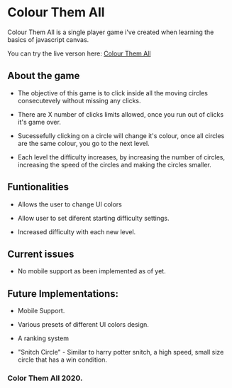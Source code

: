 # Colour Them All

Colour Them All is a single player game i've created when learning the basics of javascript canvas.

You can try the live verson here: [Colour Them All](https://upbeat-hopper-d62a44.netlify.app)

## About the game

* The objective of this game is to click inside all the moving circles consecutevely without missing any clicks.

* There are X number of clicks limits allowed, once you run out of clicks it's game over.

* Sucessefully clicking on a circle will change it's colour, once all circles are the same colour, you go to the next level.

* Each level the difficulty increases, by increasing the number of circles, increasing the speed of the circles and making the circles smaller.

## Funtionalities

* Allows the user to change UI colors

* Allow user to set diferent starting difficulty settings.

* Increased difficulty with each new level.

## Current issues

* No mobile support as been implemented as of yet.

## Future Implementations:

* Mobile Support.

* Various presets of different UI colors design.

* A ranking system

* "Snitch Circle" - Similar to harry potter snitch, a high speed, small size circle that has a win condition.

### Color Them All 2020.
